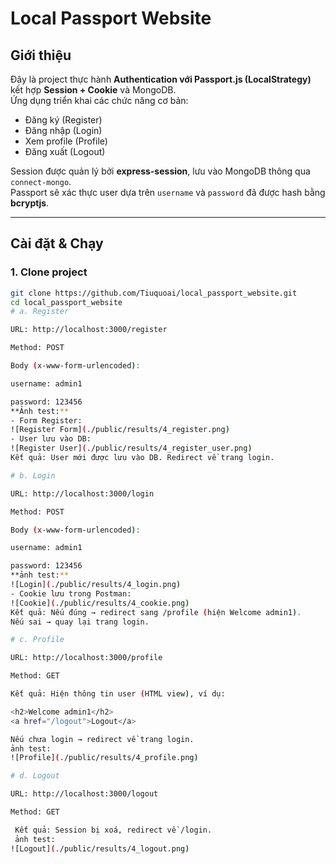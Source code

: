 # Local Passport Website

## Giới thiệu
Đây là project thực hành **Authentication với Passport.js (LocalStrategy)** kết hợp **Session + Cookie** và MongoDB.  
Ứng dụng triển khai các chức năng cơ bản:
- Đăng ký (Register)
- Đăng nhập (Login)
- Xem profile (Profile)
- Đăng xuất (Logout)

Session được quản lý bởi **express-session**, lưu vào MongoDB thông qua `connect-mongo`.  
Passport sẽ xác thực user dựa trên `username` và `password` đã được hash bằng **bcryptjs**.

---

## Cài đặt & Chạy

### 1. Clone project
```bash
git clone https://github.com/Tiuquoai/local_passport_website.git
cd local_passport_website
# a. Register

URL: http://localhost:3000/register

Method: POST

Body (x-www-form-urlencoded):

username: admin1

password: 123456
**Ảnh test:**  
- Form Register:  
![Register Form](./public/results/4_register.png)  
- User lưu vào DB:  
![Register User](./public/results/4_register_user.png)
Kết quả: User mới được lưu vào DB. Redirect về trang login.

# b. Login

URL: http://localhost:3000/login

Method: POST

Body (x-www-form-urlencoded):

username: admin1

password: 123456
**ảnh test:** 
![Login](./public/results/4_login.png)  
- Cookie lưu trong Postman:  
![Cookie](./public/results/4_cookie.png)
Kết quả: Nếu đúng → redirect sang /profile (hiện Welcome admin1).
Nếu sai → quay lại trang login.

# c. Profile

URL: http://localhost:3000/profile

Method: GET

Kết quả: Hiện thông tin user (HTML view), ví dụ:

<h2>Welcome admin1</h2>
<a href="/logout">Logout</a>

Nếu chưa login → redirect về trang login.
ảnh test:
![Profile](./public/results/4_profile.png)

# d. Logout

URL: http://localhost:3000/logout

Method: GET

 Kết quả: Session bị xoá, redirect về /login.
 ảnh test:
![Logout](./public/results/4_logout.png)